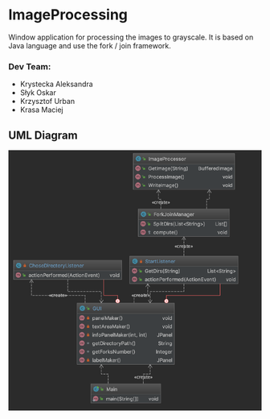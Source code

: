 # ImageProcessing

Window application for processing the images to grayscale. 
It is based on Java language and use the fork / join framework.

### Dev Team:
* Krystecka Aleksandra
* Słyk Oskar
* Krzysztof Urban
* Krasa Maciej

## UML Diagram
![diagram](ClassDiagram.png "uml")
